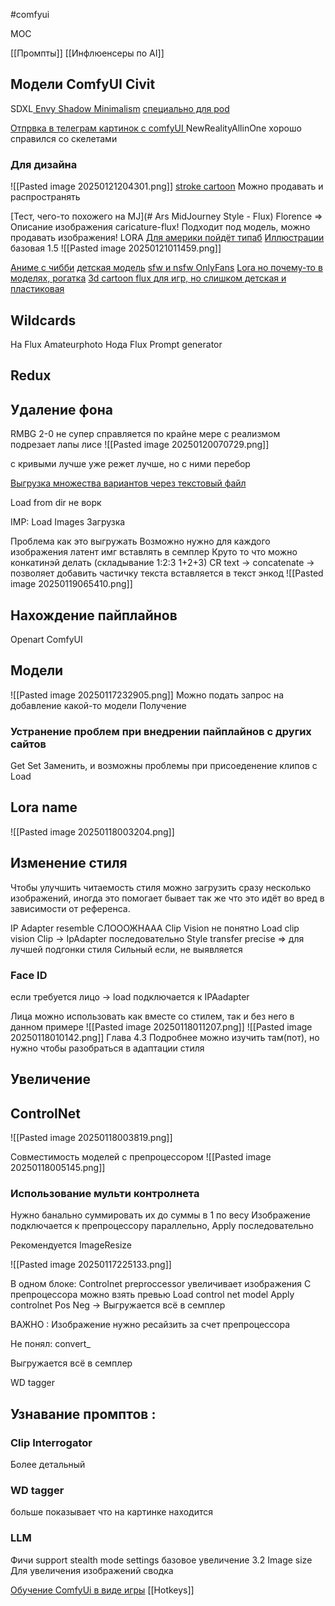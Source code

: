 #comfyui

MOC

[[Промпты]]
[[Инфлюенсеры по AI]]
## Модели ComfyUI Civit

SDXL[ Envy Shadow Minimalism](https://civitai.com/models/234128/envy-shadow-minimalism-xl-01)
[специально для pod](https://civitai.com/models/125267?modelVersionId=136833)

[Отпрвка в телеграм картинок с comfyUI ](https://civitai.com/models/413438/comfyui-custom-node-telegramsender)
NewRealityAllinOne хорошо справился со скелетами
### Для дизайна
![[Pasted image 20250121204301.png]]
[stroke cartoon](https://www.shakker.ai/modelinfo/89c38e448d634573a3b9593e219bddb4/CJ-Outline-Stroke-Cartoon-Illustration?from=search)
Можно продавать и распространять 

[Тест, чего-то похожего на MJ](# Ars MidJourney Style - Flux)
Florence => Описание изображения 
caricature-flux! Подходит под модель, можно продавать изображения!
LORA
[Для америки пойдёт типаб](https://civitai.com/models/1049734/ctai-filmore)
[Иллюстрации](https://civitai.com/models/278626/box-series-trend-illustrationlessgreater) базовая 1.5
![[Pasted image 20250121011459.png]]

[Аниме с чибби](https://civitai.com/models/934628/animepro-flux)
[детская модель](https://civitai.com/images/8920109)
[sfw и nsfw OnlyFans](https://civitai.com/models/226533/iniverse-mixsfw-and-nsfw)
[Lora но почему-то в моделях, рогатка](https://civitai.com/models/824950/stoiqo-afrodite-lora)
[3d cartoon flux для игр, но слишком детская и пластиковая](https://civitai.com/models/662924/3d-cartoon-vision-flux)

## Wildcards 
На Flux Amateurphoto
Нода Flux Prompt generator

## Redux 

## Удаление фона 

RMBG 2-0 не супер справляется по крайне мере с реализмом подрезает лапы лисе
![[Pasted image 20250120070729.png]]

c кривыми лучше уже режет лучше, но с ними перебор

[Выгрузка множества вариантов через текстовый файл](https://www.youtube.com/watch?v=YR68lAhCFxg)

Load from dir не ворк


IMP:
Load Images Загрузка

Проблема как это выгружать
Возможно нужно для каждого изображения латент имг вставлять в семплер
Круто то что можно конкатинэй делать (складывание 1:2:3
1+2+3)
CR text -> concatenate -> 
позволяет добавить частичку текста
вставляется в текст энкод
![[Pasted image 20250119065410.png]]



## Нахождение пайплайнов

Openart
ComfyUI

## Модели
![[Pasted image 20250117232905.png]]
Можно подать запрос на добавление какой-то модели
Получение

### Устранение проблем при внедрении пайплайнов с других сайтов

Get Set Заменить, и возможны проблемы при присоеденение клипов с Load


## Lora name 

![[Pasted image 20250118003204.png]]

## Изменение стиля 

Чтобы улучшить читаемость стиля можно загрузить сразу несколько изображений, иногда это помогает бывает так же что это идёт во вред в зависимости от референса. 

IP Adapter 
resemble
СЛОООЖНААА 
Clip Vision не понятно Load clip vision
Clip -> IpAdapter последовательно 
Style transfer precise => для лучшей подгонки стиля
Сильный если, не выявляется

### Face ID
если требуется лицо -> load подключается к IPAadapter

Лица можно использовать как вместе со стилем, так и без него в данном примере 
![[Pasted image 20250118011207.png]]
![[Pasted image 20250118010142.png]]
Глава 4.3 Подробнее можно изучить там(пот), но нужно чтобы разобраться в адаптации стиля 


## Увеличение


## ControlNet


![[Pasted image 20250118003819.png]]

Совместимость моделей с препроцессором 
![[Pasted image 20250118005145.png]]

### Использование мульти контролнета

Нужно банально суммировать их до суммы в 1 по весу
Изображение подключается к препроцессору параллельно, Apply последовательно



Рекомендуется ImageResize

![[Pasted image 20250117225133.png]]

В одном блоке:
Controlnet preproccessor увеличивает изображения 
С препроцессора можно взять превью 
Load control net model 
Apply controlnet Pos Neg -> Выгружается всё в семплер

ВАЖНО : Изображение нужно ресайзить за счет препроцессора

Не понял: convert_

Выгружается всё в семплер

WD tagger

## Узнавание промптов :

### Clip Interrogator 
Более детальный

### WD tagger

 больше показывает что на картинке находится

### LLM




Фичи support stealth mode settings
	базовое увеличение
	3.2 Image size Для увеличения изображений сводка 

[Обучение ComfyUi в виде игры](https://comfyanonymous.github.io/ComfyUI_tutorial_vn/)
[[Hotkeys]]

